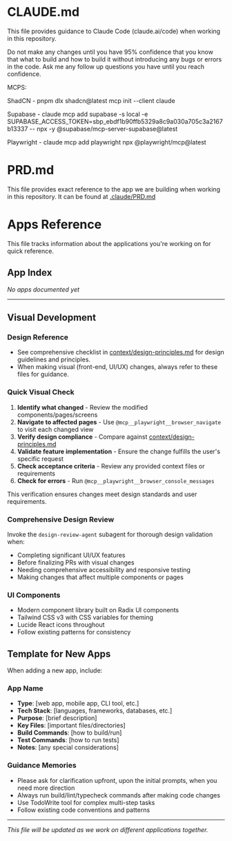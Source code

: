 # CLAUDE.md

This file provides guidance to Claude Code (claude.ai/code) when working in this repository. 

Do not make any changes until you have 95% confidence that you know that what to build and how to build it without introducing any bugs or errors in the code. Ask me any follow up questions you have until you reach confidence. 

MCPS:

ShadCN - pnpm dlx shadcn@latest mcp init --client claude

Supabase - claude mcp add supabase -s local -e SUPABASE_ACCESS_TOKEN=sbp_ebdf1b90ffb5329a8c9a030a705c3a2167b13337 -- npx -y @supabase/mcp-server-supabase@latest


Playwright - claude mcp add playwright npx @playwright/mcp@latest

# PRD.md

This file provides exact reference to the app we are building when working in this repository. It can be found at [.claude/PRD.md](.claude/PRD.md)

# Apps Reference

This file tracks information about the applications you're working on for quick reference.

## App Index

*No apps documented yet*

---
## Visual Development

### Design Reference
- See comprehensive checklist in [context/design-principles.md](context/design-principles.md) for design guidelines and principles.
- When making visual (front-end, UI/UX) changes, always refer to these files for guidance.

### Quick Visual Check
1. **Identify what changed** - Review the modified components/pages/screens
2. **Navigate to affected pages** - Use `@mcp__playwright__browser_navigate` to visit each changed view
3. **Verify design compliance** - Compare against [context/design-principles.md](context/design-principles.md)
4. **Validate feature implementation** - Ensure the change fulfills the user's specific request
5. **Check acceptance criteria** - Review any provided context files or requirements
6. **Check for errors** - Run `@mcp__playwright__browser_console_messages`

This verification ensures changes meet design standards and user requirements.

### Comprehensive Design Review
Invoke the `design-review-agent` subagent for thorough design validation when:
- Completing significant UI/UX features
- Before finalizing PRs with visual changes
- Needing comprehensive accessibility and responsive testing
- Making changes that affect multiple components or pages

### UI Components
- Modern component library built on Radix UI components
- Tailwind CSS v3 with CSS variables for theming
- Lucide React icons throughout
- Follow existing patterns for consistency

## Template for New Apps

When adding a new app, include:

### App Name
- **Type**: [web app, mobile app, CLI tool, etc.]
- **Tech Stack**: [languages, frameworks, databases, etc.]
- **Purpose**: [brief description]
- **Key Files**: [important files/directories]
- **Build Commands**: [how to build/run]
- **Test Commands**: [how to run tests]
- **Notes**: [any special considerations]



### Guidance Memories
- Please ask for clarification upfront, upon the initial prompts, when you need more direction
- Always run build/lint/typecheck commands after making code changes
- Use TodoWrite tool for complex multi-step tasks
- Follow existing code conventions and patterns

---

*This file will be updated as we work on different applications together.*
